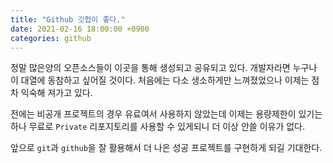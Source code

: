 ```yaml
---
title: "Github 깃헙이 좋다."
date: 2021-02-16 18:00:00 +0900
categories: github
---
```


정말 많은양의 오픈소스들이 이곳을 통해 생성되고 공유되고 있다. 개발자라면 누구나 이 대열에 동참하고 싶어질 것이다. 처음에는 다소 생소하게만 느껴졌었으나 이제는 점차 익숙해 져가고 있다.

전에는 비공개 프로젝트의 경우 유료여서 사용하지 않았는데 이제는 용량제한이 있기는 하나 무료로 `Private` 리포지토리를 사용할 수 있게되니 더 이상 안쓸 이유가 없다.

앞으로 `git`과 `github`을 잘 활용해서 더 나은 성공 프로젝트를 구현하게 되길 기대한다.
